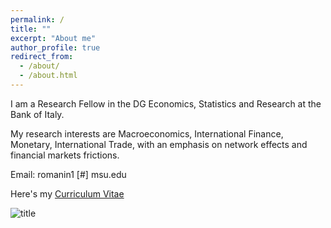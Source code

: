 ```yaml
---
permalink: /
title: ""
excerpt: "About me"
author_profile: true
redirect_from: 
  - /about/
  - /about.html
---
```



I am a Research Fellow in the DG Economics, Statistics and Research at the Bank of Italy.

My research interests are Macroeconomics, International Finance, Monetary, International Trade, with an emphasis on network effects and financial markets frictions. 

Email:  romanin1 [#] msu.edu



Here's my <a href="https://www.dropbox.com/s/5tigdyq0ga4z95l/RomaniniCV.pdf?raw=1" target="blank">Curriculum Vitae</a>

![title](images/profile.jpg)
